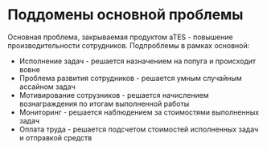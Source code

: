 # Поддомены основной проблемы
Основная проблема, закрываемая продуктом aTES - повышение производительности сотрудников.
Подпроблемы в рамках основной:
- Исполнение задач - решается назначением на попуга и происходит вовне
- Проблема развития сотрудников - решается умным случайным ассайном задач
- Мотивирование сотрузников - решается начислением вознаграждения по итогам выполненной работы
- Мониторинг - решается наблюдением за стоимостями выполненных задач
- Оплата труда - решается подсчетом стоимостей исполненных задач и отправкой средств